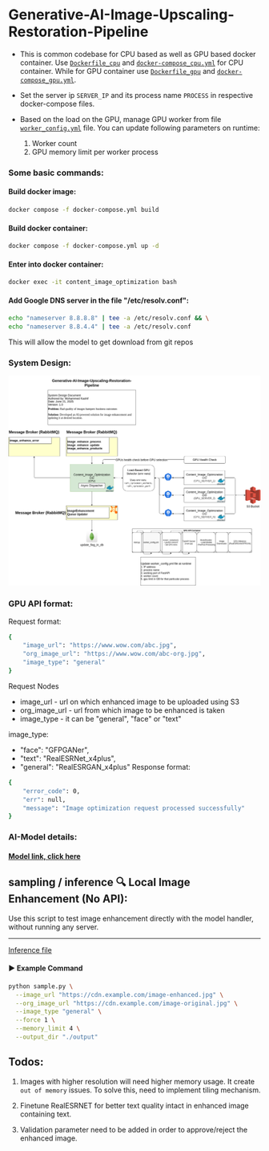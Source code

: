 # Generative-AI-Image-Upscaling-Restoration-Pipeline

- This is common codebase for CPU based as well as GPU based docker container. Use [`Dockerfile_cpu`](./Dockerfile_cpu) and [`docker-compose_cpu.yml`](./docker-compose_cpu.yml) for CPU container. While for GPU container use [`Dockerfile_gpu`](./Dockerfile_gpu) and [`docker-compose_gpu.yml`](./docker-compose_gpu.yml).

- Set the server ip `SERVER_IP` and its process name `PROCESS` in respective docker-compose files.

- Based on the load on the GPU, manage GPU worker from file [`worker_config.yml`](./api/worker_config.yml) file. You can update following parameters on runtime:
    1. Worker count
    2. GPU memory limit per worker process

### Some basic commands:
#### Build docker image:
```bash
docker compose -f docker-compose.yml build
```
#### Build docker container:
```bash
docker compose -f docker-compose.yml up -d 
```

#### Enter into docker container:
```bash
docker exec -it content_image_optimization bash
```
#### Add Google DNS server in the file "/etc/resolv.conf":
```bash
echo "nameserver 8.8.8.8" | tee -a /etc/resolv.conf && \
echo "nameserver 8.8.4.4" | tee -a /etc/resolv.conf
```
This will allow the model to get download from git repos
### System Design:
![System Design](./systemDesign.png)

### GPU API format:
Request format:
```bash
{
    "image_url": "https://www.wow.com/abc.jpg",
    "org_image_url": "https://www.wow.com/abc-org.jpg",
    "image_type": "general"
}
```
Request Nodes
- image_url - url on which enhanced image to be uploaded using S3
- org_image_url - url from which image to be enhanced is taken
- image_type - it can be "general", "face" or "text"

image_type:

* "face": "GFPGANer",
* "text": "RealESRNet_x4plus",
* "general": "RealESRGAN_x4plus"
Response format:
```bash
{
    "error_code": 0,
    "err": null,
    "message": "Image optimization request processed successfully"
}
```

### AI-Model details:

#### [Model link, click here](./modelReadme.md)

## sampling / inference 🔍 Local Image Enhancement (No API):

Use this script to test image enhancement directly with the model handler, without running any server.

---

[Inference file](./sample.py)
#### ▶️ Example Command
```bash
python sample.py \
  --image_url "https://cdn.example.com/image-enhanced.jpg" \
  --org_image_url "https://cdn.example.com/image-original.jpg" \
  --image_type "general" \
  --force 1 \
  --memory_limit 4 \
  --output_dir "./output"
```

## Todos:
1. Images with higher resolution will need higher memory usage. It create `out of memory` issues. To solve this, need to implement tiling mechanism. 

2. Finetune RealESRNET for better text quality intact in enhanced image containing text.

3. Validation parameter need to be added in order to approve/reject the enhanced image.
